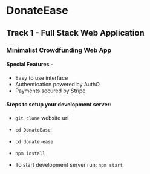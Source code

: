 # DonateEase

## Track 1 - Full Stack Web Application

### Minimalist Crowdfunding Web App

#### Special Features -

- Easy to use interface
- Authentication powered by AuthO
- Payments secured by Stripe

#### Steps to setup your development server:

- `git clone` website url
  
- `cd DonateEase`
  
- `cd donate-ease`
  
- `npm install`
  
- To start development server run: `npm start`


  

  

